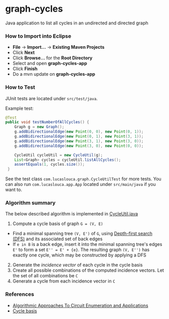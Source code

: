 # graph-cycles

Java application to list all cycles in an undirected and directed graph

### How to Import into Eclipse
* **File** -> **Import...** -> **Existing Maven Projects**
* Click **Next**
* Click **Browse...** for the **Root Directory**
* Select and open **graph-cycles-app**
* Click **Finish**
* Do a mvn update on **graph-cycles-app**

### How to Test
JUnit tests are located under ``src/test/java``.

Example test:
```java
@Test
public void testNumberOfAllCycles() {
    Graph g = new Graph();
    g.addBidirectionalEdge(new Point(0, 0), new Point(0, 1));
    g.addBidirectionalEdge(new Point(0, 1), new Point(3, 1));
    g.addBidirectionalEdge(new Point(3, 1), new Point(3, 0));
    g.addBidirectionalEdge(new Point(3, 0), new Point(0, 0));

    CycleUtil cycleUtil = new CycleUtil(g);
    List<Graph> cycles = cycleUtil.listAllCycles();
    assertEquals(1, cycles.size());
 }
```

See the test class ``com.lucaslouca.graph.CycleUtilTest`` for more tests. You can also run ``com.lucaslouca.app.App`` located under ``src/main/java`` if you want to.

### Algorithm summary

The below described algorithm is implemented in <a href="https://github.com/lucaslouca/graph-cycles/blob/master/graph-cycles-app/src/main/java/com/lucaslouca/graph/CycleUtil.java">CycleUtil.java</a>

1. Compute a cycle basis of graph ``G = (V, E)``
  * Find a minimal spanning tree ``(V, E')`` of ``G``, using <a href="http://en.wikipedia.org/wiki/Depth-first_search">Depth-first search (DFS)</a> and its associated set of back edges
  * If ``e in B`` is a back edge, insert it into the minimal spanning tree's edges ``E'`` to form a set ``E'' = E' + {e}``. The resulting graph ``(V, E'')`` has exactly one cycle, which may be constructed by applying a DFS
2. Generate the *incidence vector* of each cycle in the cycle basis
3. Create all possible combinations of the computed incidence vectors. Let the set of all combinations be ``C``
4. Generate a cycle from each incidence vector in ``C``

### References
* <a href="http://dspace.mit.edu/bitstream/handle/1721.1/68106/FTL_R_1982_07.pdf">Algorithmic Approaches To Circuit Enumeration and Applications</a>
* <a href="http://en.wikipedia.org/wiki/Cycle_basis">Cycle basis</a>
